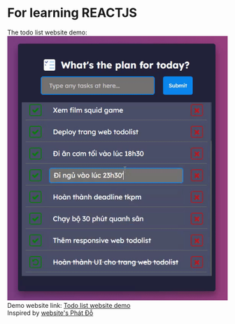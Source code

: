# For learning REACTJS
The todo list website demo:\
![Todo list website demo](https://raw.githubusercontent.com/maitrungdong/todo-list/main/demo/demo-app.gif)\
Demo website link: [Todo list website demo](https://todo-list-chundon.herokuapp.com/)\
Inspired by [website's Phát Đỗ](https://react-todo-web-e032a.web.app/)
